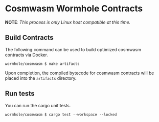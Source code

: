 # Cosmwasm Wormhole Contracts

**NOTE**: _This process is only Linux host compatible at this time._

## Build Contracts

The following command can be used to build optimized cosmwasm contracts via Docker.

```console
wormhole/cosmwasm $ make artifacts
```

Upon completion, the compiled bytecode for cosmwasm contracts will be placed
into the `artifacts` directory.

## Run tests

You can run the cargo unit tests.

```console
wormhole/cosmwasm $ cargo test --workspace --locked
```
